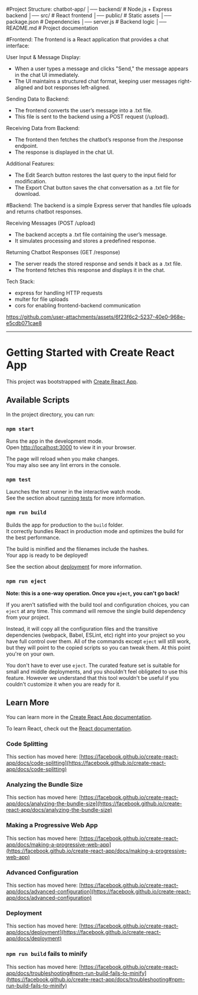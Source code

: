 #Project Structure:
chatbot-app/
│── backend/         # Node.js + Express backend
│── src/             # React frontend
│── public/          # Static assets
│── package.json     # Dependencies
│── server.js        # Backend logic
│── README.md        # Project documentation

#Frontend:
The frontend is a React application that provides a chat interface:

User Input & Message Display:
- When a user types a message and clicks "Send," the message appears in the chat UI immediately.
- The UI maintains a structured chat format, keeping user messages right-aligned and bot responses left-aligned.

Sending Data to Backend:
- The frontend converts the user’s message into a .txt file.
- This file is sent to the backend using a POST request (/upload).

Receiving Data from Backend:
- The frontend then fetches the chatbot’s response from the /response endpoint.
- The response is displayed in the chat UI.

Additional Features:
- The Edit Search button restores the last query to the input field for modification.
- The Export Chat button saves the chat conversation as a .txt file for download.

#Backend:
The backend is a simple Express server that handles file uploads and returns chatbot responses.

Receiving Messages (POST /upload)
- The backend accepts a .txt file containing the user’s message.
- It simulates processing and stores a predefined response.

Returning Chatbot Responses (GET /response)
- The server reads the stored response and sends it back as a .txt file.
- The frontend fetches this response and displays it in the chat.

Tech Stack:
- express for handling HTTP requests
- multer for file uploads
- cors for enabling frontend-backend communication



https://github.com/user-attachments/assets/6f23f6c2-5237-40e0-968e-e5cdb071cae8



---------------------------------------------------------------------------------------------------

# Getting Started with Create React App

This project was bootstrapped with [Create React App](https://github.com/facebook/create-react-app).

## Available Scripts

In the project directory, you can run:

### `npm start`

Runs the app in the development mode.\
Open [http://localhost:3000](http://localhost:3000) to view it in your browser.

The page will reload when you make changes.\
You may also see any lint errors in the console.

### `npm test`

Launches the test runner in the interactive watch mode.\
See the section about [running tests](https://facebook.github.io/create-react-app/docs/running-tests) for more information.

### `npm run build`

Builds the app for production to the `build` folder.\
It correctly bundles React in production mode and optimizes the build for the best performance.

The build is minified and the filenames include the hashes.\
Your app is ready to be deployed!

See the section about [deployment](https://facebook.github.io/create-react-app/docs/deployment) for more information.

### `npm run eject`

**Note: this is a one-way operation. Once you `eject`, you can't go back!**

If you aren't satisfied with the build tool and configuration choices, you can `eject` at any time. This command will remove the single build dependency from your project.

Instead, it will copy all the configuration files and the transitive dependencies (webpack, Babel, ESLint, etc) right into your project so you have full control over them. All of the commands except `eject` will still work, but they will point to the copied scripts so you can tweak them. At this point you're on your own.

You don't have to ever use `eject`. The curated feature set is suitable for small and middle deployments, and you shouldn't feel obligated to use this feature. However we understand that this tool wouldn't be useful if you couldn't customize it when you are ready for it.

## Learn More

You can learn more in the [Create React App documentation](https://facebook.github.io/create-react-app/docs/getting-started).

To learn React, check out the [React documentation](https://reactjs.org/).

### Code Splitting

This section has moved here: [https://facebook.github.io/create-react-app/docs/code-splitting](https://facebook.github.io/create-react-app/docs/code-splitting)

### Analyzing the Bundle Size

This section has moved here: [https://facebook.github.io/create-react-app/docs/analyzing-the-bundle-size](https://facebook.github.io/create-react-app/docs/analyzing-the-bundle-size)

### Making a Progressive Web App

This section has moved here: [https://facebook.github.io/create-react-app/docs/making-a-progressive-web-app](https://facebook.github.io/create-react-app/docs/making-a-progressive-web-app)

### Advanced Configuration

This section has moved here: [https://facebook.github.io/create-react-app/docs/advanced-configuration](https://facebook.github.io/create-react-app/docs/advanced-configuration)

### Deployment

This section has moved here: [https://facebook.github.io/create-react-app/docs/deployment](https://facebook.github.io/create-react-app/docs/deployment)

### `npm run build` fails to minify

This section has moved here: [https://facebook.github.io/create-react-app/docs/troubleshooting#npm-run-build-fails-to-minify](https://facebook.github.io/create-react-app/docs/troubleshooting#npm-run-build-fails-to-minify)
